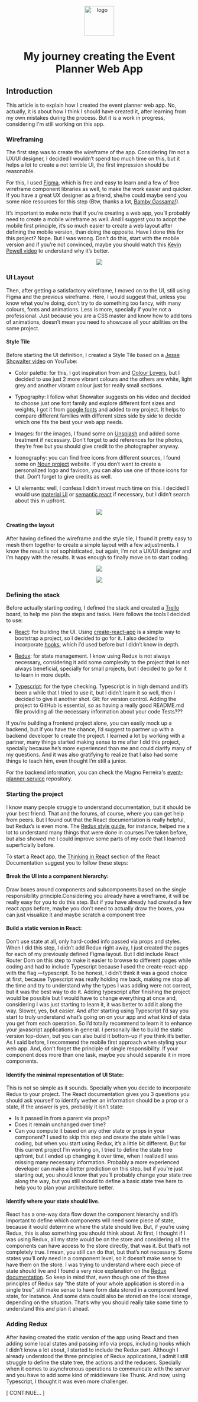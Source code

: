 <p align="center"><a href="https://github.com/MarinaFroes/Event_Planner" target="_blank"><img src="./src/assets/icons/logo.svg" alt="logo" title="logo" width="80"></a></p>
<h1 align="center">My journey creating the Event Planner Web App</h1>

## Introduction
This article is to explain how I created the event planner web app. No, actually, it is about how I think I should have created it, after learning from my own mistakes during the process. But it is a work in progress, considering I'm still working on this app.

### Wireframing

The first step was to create the wireframe of the app. Considering I’m not a UX/UI designer, I decided I wouldn’t spend too much time on this, but it helps a lot to create a not terrible UI, the first impression should be reasonable. 

For this, I used [Figma](https://www.figma.com/), which is free and easy to learn and a few of free wireframe component libraries as well, to make the work easier and quicker.
If you have a great UX designer as a friend, she/he could maybe send you some nice resources for this step (Btw, thanks a lot, [Bamby Gassama!](https://bamby.co/)).

It’s important to make note that if you’re creating a web app, you’ll probably need to create a mobile wireframe as well. And I suggest you to adopt the mobile first principle, it’s so much easier to create a web layout after defining the mobile version, than doing the opposite. Have I done this for this project? Nope. But I was wrong. Don’t do this, start with the mobile version and if you’re not convinced, maybe you should watch this [Kevin Powell video](https://www.youtube.com/watch?v=0ohtVzCSHqs) to understand why it’s better.

<p align="center"><img src="./src/assets/images/wireframePages.png" align="center" /></p>

### UI Layout

Then, after getting a satisfactory wireframe, I moved on to the UI, still using Figma and the previous wireframe. Here, I would suggest that, unless you know what you’re doing, don’t try to do something too fancy, with many colours, fonts and animations.
Less is more, specially if you’re not a professional. Just because you are a CSS master and know how to add tons of animations, doesn’t mean you need to showcase all your abilities on the same project.


#### Style Tile

Before starting the UI definition, I created a Style Tile based on a [Jesse Showalter video](https://www.youtube.com/watch?v=3xWViyhRGd4) on YouTube:

- Color palette: for this, I got inspiration from and [Colour Lovers](https://www.colourlovers.com/), but I decided to use just 2 more vibrant colours and the others are white, light grey and another vibrant colour just for really small sections.

- Typography: I follow what Showalter suggests on his video and decided to choose just one font family and explore different font sizes and weights, I got it from [google fonts](https://fonts.google.com/) and added to my project. It helps to compare different families with different sizes side by side to decide which one fits the best your web app needs.

- Images: for the images, I found some on [Unsplash](https://unsplash.com/) and added some treatment if necessary. Don’t forget to add references for the photos, they’re free but you should give credit to the photographer anyway. 

- Iconography: you can find free icons from different sources, I found some on [Noun project](https://thenounproject.com/) website. If you don’t want to create a personalized logo and favicon, you can also use one of those icons for that. Don’t forget to give credits as well.

- UI elements: well, I confess I didn’t invest much time on this. I decided I would use [material UI](https://material-ui.com/pt/) or [semantic react](https://react.semantic-ui.com/) if necessary, but I didn’t search about this in upfront. 

<p align="center"><img src="./src/assets/images/styleTile.png" align="center" /></p>

#### Creating the layout

After having defined the wireframe and the style tile, I found it pretty easy to mesh them together to create a simple layout with a few adjustments. I know the result is not sophisticated, but again, I’m not a UX/UI designer and I’m happy with the results.
It was enough to finally move on to start coding.

<p align="center"><img src="./src/assets/images/layoutPages.png" align="center" /></p>


<p align="center"><img src="./src/assets/images/mobilePages.png" align="center" /></p>

### Defining the stack

Before actually starting coding, I defined the stack and created a [Trello](https://trello.com/) board, to help me plan the steps and tasks. Here follows the tools I decided to use:

- [React](https://reactjs.org/): for building the UI. Using [create-react-app](https://reactjs.org/docs/create-a-new-react-app.html) is a simple way to bootstrap a project, so I decided to go for it. I also decided to incorporate [hooks](https://reactjs.org/docs/hooks-intro.html), which I’d used before but I didn’t know in depth.

- [Redux](https://redux.js.org/): for state management. I know using Redux is not always necessary, considering it add some complexity to the project that is not always beneficial, specially for small projects, but I decided to go for it to learn in more depth.

- [Typescript](https://www.typescriptlang.org/): for the type checking. Typescript is in high demand and it’s been a while that I tried to use it, but I didn’t learn it so well, then I decided to give it another shot.
Git: for version control. Adding the project to GitHub is essential, so as having a really good README.md file providing all the necessary information about your code
Tests???

If you’re building a frontend project alone, you can easily mock up a backend, but if you have the chance, I’d suggest to partner up with a backend developer to create the project. I learned a lot by working with a partner, many things started making sense to me after I did this project, specially because he’s more experienced than me and could clarify many of my questions. And it was also gratifying to realize that I also had some things to teach him, even thought I’m still a junior.

For the backend information, you can check the Magno Ferreira's [event-planner-service](https://github.com/JMagnoJunior/event-planner-service) repository.

### Starting the project

I know many people struggle to understand documentation, but it should be your best friend. That and the forums, of course, where you can get help from peers. But I found out that the React documentation is really helpful, but Redux’s is even more. 
The [Redux style guide](https://redux.js.org/style-guide/style-guide), for instance, helped me a lot to understand many things that were done in courses I’ve taken before, but also showed me I could improve some parts of my code that I learned superficially before.

To start a React app, the [Thinking in React](https://reactjs.org/docs/thinking-in-react.html) section of the React Documentation suggest you to follow these steps:

#### Break the UI into a component hierarchy: 
 Draw boxes around components and subcomponents based on the single responsibility principle.Considering you already have a wireframe, it will be really easy for you to do this step. But if you have already had created a few react apps before, maybe you don’t need to actually draw the boxes, you can just visualize it and maybe scratch a component tree

#### Build a static version in React: 
Don’t use state at all, only hard-coded info passed via props and styles. When I did this step, I didn’t add Redux right away, I just created the pages for each of my previously defined Figma layout. 
But I did include React Router Dom on this step to make it easier to browse to different pages while coding and had to include Typescript because I used the create-react-app with the flag —typescript. To be honest, I didn’t think it was a good choice at first, because Typescript was really holding me back, making me stop all the time and try to understand why the types I was adding were not correct, but it was the best way to do it. Adding typescript after finishing the project would be possible but I would have to change everything at once and, considering I was just starting to learn it, it was better to add it along the way. Slower, yes, but easier. 
And after starting using Typescript I’d say you start to truly understand what’s going on on your app and what kind of data you get from each operation. So I’d totally recommend to learn it to enhance your javascript applications in general. 
I personally like to build the static version top-down, but you can also build it bottom-up if you think it’s better. As I said before, I recommend the mobile first approach when styling your web app. And, don’t forget the principle of single responsibility. If your component does more than one task, maybe you should separate it in more components.

#### Identify the minimal representation of UI State: 
This is not so simple as it sounds. Specially when you decide to incorporate Redux to your project. The React documentation gives you 3 questions you should ask yourself to identify wether an information should be a prop or a state, if the answer is yes, probably it isn’t state: 
- Is it passed in from a parent via props?
- Does it remain unchanged over time?
- Can you compute it based on any other state or props in your component? 
I used to skip this step and create the state while I was coding, but when you start using Redux, it’s a little bit different. But for this current project I’m working on, I tried to define the state tree upfront, but I ended up changing it over time, when I realized I was missing many necessary information. Probably a more experienced developer can make a better prediction on this step, but if you’re just starting out, you should know that you’ll probably change your state tree along the way, but you still should to define a basic state tree here to help you to plan your architecture better.

#### Identify where your state should live. 
React has a one-way data flow down the component hierarchy and it’s important to define which components will need some piece of state, because it would determine where the state should live. 
But, if you’re using Redux, this is also something you should think about. At first, I thought if I was using Redux, all my state would be on the store and considering all the components can have access to the store directly, that was it. But that’s not completely true. I mean, you still can do that, but that’s not necessary. Some states you’ll only need in a component level, so it doesn’t make sense to have them on the store. 
I was trying to understand where each piece of state should live and I found a very nice explanation on the [Redux documentation](https://redux.js.org/faq/organizing-state#do-i-have-to-put-all-my-state-into-redux-should-i-ever-use-reacts-setstate). So keep in mind that, even though one of the three principles of Redux say "the state of your whole application is stored in a single tree”, still make sense to have form data stored in a component level state, for instance. And some data could also be stored on the local storage, depending on the situation. That’s why you should really take some time to understand this and plan it ahead.

### Adding Redux 

After having created the static version of the app using React and then adding some local states and passing info via props, including hooks which I didn’t know a lot about, I started to include the Redux part.
Although I already understood the three principles of Redux applications, I admit I still struggle to define the state tree, the actions and the reducers. Specially when it comes to asynchronous operations to communicate with the server and you have to add some kind of middleware like Thunk. And now, using Typescript, I thought it was even more challenger. 

[ CONTINUE... ]
